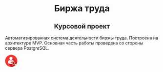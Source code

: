 <h1 align="center">Биржа труда</a> 
<h2 align="center">Курсовой проект</h2>
 
 <p >Автоматизированная система деятельности биржы труда. Построена на архитектуре MVP. Основная часть работы проведена со стороны сервера PostgreSQL.</p>

<img style="width: 40px;" src="./ExchangeProject/Resources/logo.png" alt="Лоин форма">
